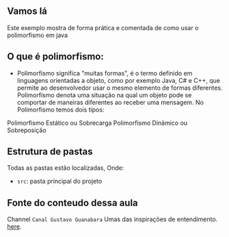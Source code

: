 ## Vamos lá

Este exemplo mostra de forma prática e comentada de como usar o polimorfismo em java

## O que é polimorfismo:

- Polimorfismo significa "muitas formas", é o termo definido em linguagens orientadas a objeto, como por exemplo Java, C# e C++, que permite ao desenvolvedor usar o mesmo elemento de formas diferentes. Polimorfismo denota uma situação na qual um objeto pode se comportar de maneiras diferentes ao receber uma mensagem. No Polimorfismo temos dois tipos:

Polimorfismo Estático ou Sobrecarga
Polimorfismo Dinâmico ou Sobreposição

## Estrutura de pastas

Todas as pastas estão localizadas, Onde:

- `src`: pasta principal do projeto

## Fonte do conteudo dessa aula

Channel `Canal Gustavo Guanabara` Umas das inspirações de entendimento. [here](https://www.youtube.com/watch?v=NctjqlfKC0U).
